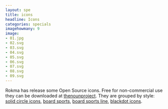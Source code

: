 ```yaml
---
layout: spe
title: icons
headline: Icons
categories: specials
imagehowmany: 9
image:
- 01.jpg
- 02.svg
- 03.svg
- 04.svg
- 05.svg
- 06.svg
- 07.svg
- 08.svg
- 09.svg
---
```

Rokma has release some Open Source icons. Free for non-commercial use they can be downloaded at [thenounproject](https://thenounproject.com/rokma/uploads/). They are grouped by style: [solid circle icons](https://thenounproject.com/rokma/collection/board-sports-solid-circle-icons-collection/), [board sports](https://thenounproject.com/rokma/collection/board-sports/),
[board sports line](https://thenounproject.com/rokma/collection/board-sports-line-collection/), [blackdot icons](https://thenounproject.com/rokma/collection/board-rider-blackdot-icons-collection).
